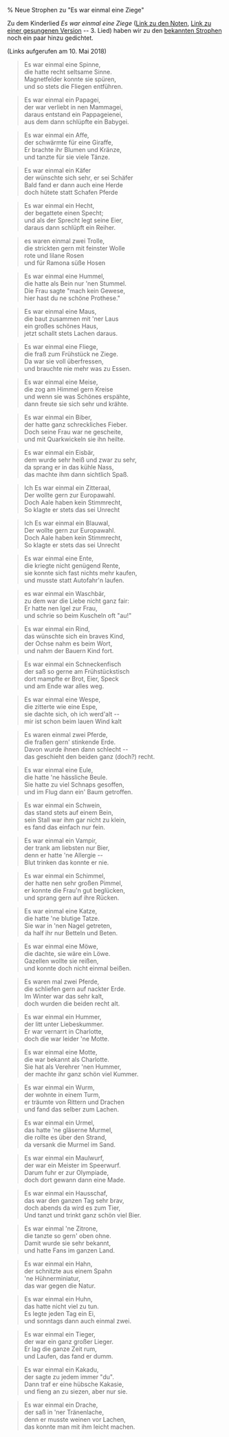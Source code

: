 % Neue Strophen zu "Es war einmal eine Ziege"

Zu dem Kinderlied _Es war einmal eine Ziege_
([Link zu den Noten](https://www.yumpu.com/de/document/view/24178952/es-war-einmal-eine-ziege-1-nimm-drei),
[Link zu einer gesungenen Version](http://www.klassikakzente.de/musik/alben/album/product:64346/das-liedmobil--vol--1----spiel--und-spa--lieder) -- 3. Lied)
haben wir zu den
[bekannten Strophen](http://ingeb.org/Lieder/eswarei1.html)
noch ein paar hinzu gedichtet.

(Links aufgerufen am 10. Mai 2018)


> Es war einmal eine Spinne,  
> die hatte recht seltsame Sinne.  
> Magnetfelder konnte sie spüren,  
> und so stets die Fliegen entführen.  

> Es war einmal ein Papagei,  
> der war verliebt in nen Mammagei,  
> daraus entstand ein Pappageienei,  
> aus dem dann schlüpfte ein Babygei.  

> Es war einmal ein Affe,  
> der schwärmte für eine Giraffe,  
> Er brachte ihr Blumen und Kränze,  
> und tanzte für sie viele Tänze.  

> Es war einmal ein Käfer  
> der wünschte sich sehr, er sei Schäfer  
> Bald fand er dann auch eine Herde  
> doch hütete statt Schafen Pferde  

> Es war einmal ein Hecht,  
> der begattete einen Specht;  
> und als der Sprecht legt seine Eier,  
> daraus dann schlüpft ein Reiher.  

> es waren einmal zwei Trolle,  
> die strickten gern mit feinster Wolle  
> rote und lilane Rosen  
> und für Ramona süße Hosen  

> Es war einmal eine Hummel,  
> die hatte als Bein nur 'nen Stummel.  
> Die Frau sagte "mach kein Gewese,  
> hier hast du ne schöne Prothese."  

> Es war einmal eine Maus,  
> die baut zusammen mit 'ner Laus  
> ein großes schönes Haus,  
> jetzt schallt stets Lachen daraus.  

> Es war einmal eine Fliege,  
> die fraß zum Frühstück ne Ziege.  
> Da war sie voll überfressen,  
> und brauchte nie mehr was zu Essen.  

> Es war einmal eine Meise,  
> die zog am Himmel gern Kreise  
> und wenn sie was Schönes erspähte,  
> dann freute sie sich sehr und krähte.  

> Es war einmal ein Biber,  
> der hatte ganz schreckliches Fieber.  
> Doch seine Frau war ne gescheite,  
> und mit Quarkwickeln sie ihn heilte.  

> Es war einmal ein Eisbär,  
> dem wurde sehr heiß und zwar zu sehr,  
> da sprang er in das kühle Nass,  
> das machte ihm dann sichtlich Spaß.  

> Ich Es war einmal ein Zitteraal,  
> Der wollte gern zur Europawahl.  
> Doch Aale haben kein Stimmrecht,  
> So klagte er stets das sei Unrecht  

> Ich Es war einmal ein Blauwal,  
> Der wollte gern zur Europawahl.  
> Doch Aale haben kein Stimmrecht,  
> So klagte er stets das sei Unrecht  

> Es war einmal eine Ente,  
> die kriegte nicht genügend Rente,  
> sie konnte sich fast nichts mehr kaufen,  
> und musste statt Autofahr'n laufen.  

> es war einmal ein Waschbär,  
> zu dem war die Liebe nicht ganz fair:  
> Er hatte nen Igel zur Frau,  
> und schrie so beim Kuscheln oft "au!"  

> Es war einmal ein Rind,  
> das wünschte sich ein braves Kind,  
> der Ochse nahm es beim Wort,  
> und nahm der Bauern Kind fort.  

> Es war einmal ein Schneckenfisch  
> der saß so gerne am Frühstückstisch  
> dort mampfte er Brot, Eier, Speck  
> und am Ende war alles weg.  

> Es war einmal eine Wespe,  
> die zitterte wie eine Espe,  
> sie dachte sich, oh ich werd'alt --  
> mir ist schon beim lauen Wind kalt  

> Es waren einmal zwei Pferde,  
> die fraßen gern' stinkende Erde.  
> Davon wurde ihnen dann schlecht --  
> das geschieht den beiden ganz (doch?) recht.  

> Es war einmal eine Eule,  
> die hatte 'ne hässliche Beule.  
> Sie hatte zu viel Schnaps gesoffen,  
> und im Flug dann ein' Baum getroffen.  

> Es war einmal ein Schwein,  
> das stand stets auf einem Bein,  
> sein Stall war ihm gar nicht zu klein,  
> es fand das einfach nur fein.  

> Es war einmal ein Vampir,  
> der trank am liebsten nur Bier,  
> denn er hatte 'ne Allergie --  
> Blut trinken das konnte er nie.  

> Es war einmal ein Schimmel,  
> der hatte nen sehr großen Pimmel,  
> er konnte die Frau'n gut beglücken,  
> und sprang gern auf ihre Rücken.  

> Es war einmal eine Katze,  
> die hatte 'ne blutige Tatze.  
> Sie war in 'nen Nagel getreten,  
> da half ihr nur Betteln und Beten.  

> Es war einmal eine Möwe,  
> die dachte, sie wäre ein Löwe.  
> Gazellen wollte sie reißen,  
> und konnte doch nicht einmal beißen.  

> Es waren mal zwei Pferde,  
> die schliefen gern auf nackter Erde.  
> Im Winter war das sehr kalt,  
> doch wurden die beiden recht alt.  

> Es war einmal ein Hummer,  
> der litt unter Liebeskummer.  
> Er war vernarrt in Charlotte,  
> doch die war leider 'ne Motte.  

> Es war einmal eine Motte,  
> die war bekannt als Charlotte.  
> Sie hat als Verehrer 'nen Hummer,  
> der machte ihr ganz schön viel Kummer.  

> Es war einmal ein Wurm,  
> der wohnte in einem Turm,  
> er träumte von Rittern und Drachen  
> und fand das selber zum Lachen.  

> Es war einmal ein Urmel,  
> das hatte 'ne gläserne Murmel,  
> die rollte es über den Strand,  
> da versank die Murmel im Sand.  

> Es war einmal ein Maulwurf,  
> der war ein Meister im Speerwurf.  
> Darum fuhr er zur Olympiade,  
> doch dort gewann dann eine Made.  

> Es war einmal ein Hausschaf,  
> das war den ganzen Tag sehr brav,  
> doch abends da wird es zum Tier,  
> Und tanzt und trinkt ganz schön viel Bier.  

> Es war einmal 'ne Zitrone,  
> die tanzte so gern' oben ohne.  
> Damit wurde sie sehr bekannt,  
> und hatte Fans im ganzen Land.  

> Es war einmal ein Hahn,  
> der schnitzte aus einem Spahn  
> 'ne Hühnerminiatur,  
> das war gegen die Natur.  

> Es war einmal ein Huhn,  
> das hatte nicht viel zu tun.  
> Es legte jeden Tag ein Ei,  
> und sonntags dann auch einmal zwei.  

> Es war einmal ein Tieger,  
> der war ein ganz großer Lieger.  
> Er lag die ganze Zeit rum,  
> und Laufen, das fand er dumm.  

> Es war einmal ein Kakadu,  
> der sagte zu jedem immer "du".  
> Dann traf er eine hübsche Kakasie,  
> und fieng an zu siezen, aber nur sie.  

> Es war einmal ein Drache,   
> der saß in 'ner Tränenlache,  
> denn er musste weinen vor Lachen,  
> das konnte man mit ihm leicht machen.  
